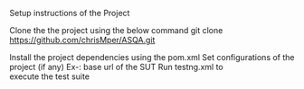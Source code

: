 Setup instructions of the Project

Clone the the project using the below command
git clone https://github.com/chrisMper/ASQA.git

Install the project dependencies using the pom.xml
Set configurations of the project (if any)
Ex-: base url of the SUT
Run testng.xml to execute the test suite
